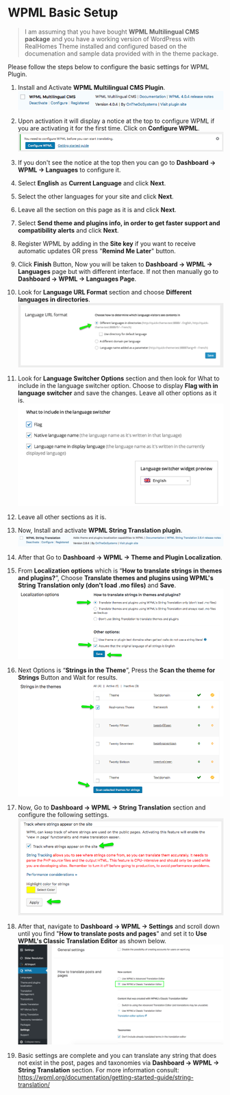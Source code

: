 # WPML Basic Setup

> I am assuming that you have bought **WPML Multilingual CMS package** and you have a working version of WordPress with RealHomes Theme installed and configured based on the documenation and sample data provided with in the theme package.

Please follow the steps below to configure the basic settings for WPML Plugin.

1. Install and Activate **WPML Multilingual CMS Plugin**.
![RealHomes Documentation](images/wpml/wpml-cms.png)

2. Upon activation it will display a notice at the top to configure WPML if you are activating it for the first time. Click on **Configure WPML**.
![RealHomes Documentation](images/wpml/configure-wpml.png)

3. If you don't see the notice at the top then you can go to **Dashboard → WPML → Languages** to configure it.

4. Select **English** as **Current Language** and click **Next**.

5. Select the other languages for your site and click **Next**.

6. Leave all the section on this page as it is and click **Next**.

7. Select **Send theme and plugins info, in order to get faster support and compatibility alerts** and click **Next**.

8. Register WPML by adding in the **Site key** if you want to receive automatic updates OR press "**Remind Me Later**" button.

9. Click **Finish** Button, Now you will be taken to **Dashboard → WPML → Languages** page but with different interface. If not then manually go to **Dashboard → WPML → Languages Page**.

10. Look for **Language URL Format** section and choose **Different languages in directories**.
![RealHomes Documentation](images/wpml/language-url-format.png)

11. Look for **Language Switcher Options** section and then look for What to include in the language switcher option. Choose to display **Flag with in language switcher** and save the changes. Leave all other options as it is. 
![RealHomes Documentation](images/wpml/language-switcher-options.png)

12. Leave all other sections as it is.

13. Now, Install and activate **WPML String Translation plugin**. 
![RealHomes Documentation](images/wpml/wpml-string-translation.png)

14. After that Go to **Dashboard → WPML → Theme and Plugin Localization**.

15. From **Localization options** which is “**How to translate strings in themes and plugins?**”, Choose **Translate themes and plugins using WPML's String Translation only (don't load .mo files)** and **Save**. ![RealHomes Documentation](images/wpml/theme-and-plugin-localization.png)

16. Next Options is “**Strings in the Theme**”, Press the **Scan the theme for Strings** Button and Wait for results. ![RealHomes Documentation](images/wpml/string-in-theme.png)

17. Now, Go to **Dashboard → WPML → String Translation** section and configure the following settings. ![RealHomes Documentation](images/wpml/track-strings.png)

18. After that, navigate to **Dashboard → WPML → Settings** and scroll down until you find "**How to translate posts and pages**" and set it to **Use WPML's Classic Translation Editor** as shown below. ![RealHomes Documentation](images/wpml/wpml-classic-editor.png)

19.  Basic settings are complete and you can translate any string that does not exist in the post, pages and taxonomies via **Dashboard → WPML → String Translation** section. For more information consult: https://wpml.org/documentation/getting-started-guide/string-translation/
